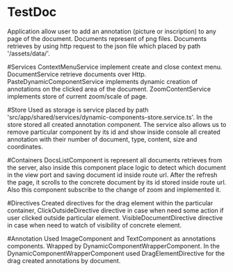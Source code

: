 # TestDoc
Application allow user to add an annotation (picture or inscription) to any page of the document. Documents represent of png files.
Documents retrieves by using http request to the json file which placed by path '/assets/data/'.

#Services
ContextMenuService implement create and close context menu. DocumentService retrieve documents over Http. PasteDynamicComponentService 
implements dynamic creation of annotations on the clicked area of the document. ZoomContentService implements store of current zoom/scale of page.

#Store
Used as storage is service placed by path 'src/app/shared/services/dynamic-components-store.service.ts'. In the store stored 
all created annotation component. The service also allows us to remove particular component by its id and show inside console
all created annotation with their number of document, type, content, size and coordinates.

#Containers
DocsListComponent is represent all documents retrieves from the server, also inside this component place logic to detect which document in the view port
and saving document id inside route url. After the refresh the page, it scrolls to the concrete document by its id stored inside route url. 
Also this component subscribe to the change of zoom and implemented it.

#Directives
Created directives for the drag element within the particular container, ClickOutsideDirective directive in case when need some action if user clicked 
outside particular element. VisibleDocumentDirective directive in case when need to watch of visibility of concrete element.

#Annotation
Used ImageComponent and TextComponent as annotations components. Wrapped by DynamicComponentWrapperComponent. In the DynamicComponentWrapperComponent
used DragElementDirective for the drag created annotations by document.
